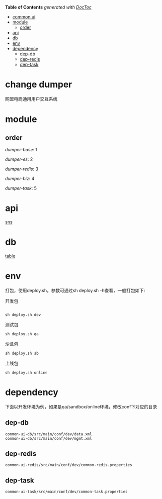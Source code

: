<!-- START doctoc generated TOC please keep comment here to allow auto update -->
<!-- DON'T EDIT THIS SECTION, INSTEAD RE-RUN doctoc TO UPDATE -->
**Table of Contents**  *generated with [DocToc](https://github.com/thlorenz/doctoc)*

- [common ui](#common-ui)
- [module](#module)
  - [order](#order)
- [api](#api)
- [db](#db)
- [env](#env)
- [dependency](#dependency)
  - [dep-db](#dep-db)
  - [dep-redis](#dep-redis)
  - [dep-task](#dep-task)

<!-- END doctoc generated TOC please keep comment here to allow auto update -->

# change dumper
网盟电商通用用户交互系统

# module
## order
*dumper-base*: 1

*dumper-es*: 2

*dumper-redis*: 3

*dumper-biz*: 4

*dumper-task*: 5

# api
[sns](http://gitlab.baidu.com/wm/comment/blob/master/sns.md)

# db
[table](http://gitlab.baidu.com/wm/comment/blob/master/table.md)

# env
打包，使用deploy.sh。参数可通过sh deploy.sh -h查看，一般打包如下:

开发包
```

sh deploy.sh dev
```

测试包
```
sh deploy.sh qa
```

沙盒包
```
sh deploy.sh sb
```

上线包
```
sh deploy.sh online
```

# dependency
下面以开发环境为例，如果是qa/sandbox/online环境，修改conf下对应的目录

## dep-db
```
common-ui-db/src/main/conf/dev/data.xml
common-ui-db/src/main/conf/dev/mgmt.xml
```

## dep-redis
```
common-ui-redis/src/main/conf/dev/common-redis.properties
```

## dep-task
```
common-ui-task/src/main/conf/dev/common-task.properties
```